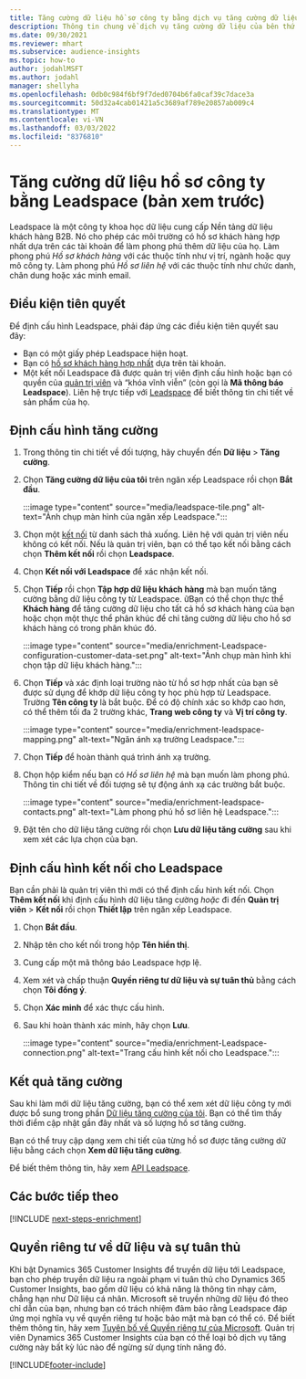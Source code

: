 ```yaml
---
title: Tăng cường dữ liệu hồ sơ công ty bằng dịch vụ tăng cường dữ liệu của bên thứ ba Leadspace
description: Thông tin chung về dịch vụ tăng cường dữ liệu của bên thứ ba Leadspace.
ms.date: 09/30/2021
ms.reviewer: mhart
ms.subservice: audience-insights
ms.topic: how-to
author: jodahlMSFT
ms.author: jodahl
manager: shellyha
ms.openlocfilehash: 0db0c984f6bf9f7ded0704b6fa0caf39c7dace3a
ms.sourcegitcommit: 50d32a4cab01421a5c3689af789e20857ab009c4
ms.translationtype: MT
ms.contentlocale: vi-VN
ms.lasthandoff: 03/03/2022
ms.locfileid: "8376810"
---
```

# <a name="enrichment-of-company-profiles-with-leadspace-preview"></a>Tăng cường dữ liệu hồ sơ công ty bằng Leadspace (bản xem trước)

Leadspace là một công ty khoa học dữ liệu cung cấp Nền tảng dữ liệu khách hàng B2B. Nó cho phép các môi trường có hồ sơ khách hàng hợp nhất dựa trên các tài khoản để làm phong phú thêm dữ liệu của họ. Làm phong phú *Hồ sơ khách hàng* với các thuộc tính như vị trí, ngành hoặc quy mô công ty. Làm phong phú *Hồ sơ liên hệ* với các thuộc tính như chức danh, chân dung hoặc xác minh email.

## <a name="prerequisites"></a>Điều kiện tiên quyết

Để định cấu hình Leadspace, phải đáp ứng các điều kiện tiên quyết sau đây:

- Bạn có một giấy phép Leadspace hiện hoạt.
- Bạn có [hồ sơ khách hàng hợp nhất](customer-profiles.md) dựa trên tài khoản.
- Một kết nối Leadspace đã được quản trị viên định cấu hình hoặc bạn có quyền của [quản trị viên](permissions.md#admin) và “khóa vĩnh viễn” (còn gọi là **Mã thông báo Leadspace**). Liên hệ trực tiếp với [Leadspace](https://www.leadspace.com/leadspace-microsoft-dynamics-365/) để biết thông tin chi tiết về sản phẩm của họ.

## <a name="configure-the-enrichment"></a>Định cấu hình tăng cường

1. Trong thông tin chi tiết về đối tượng, hãy chuyển đến **Dữ liệu** > **Tăng cường**.

1. Chọn **Tăng cường dữ liệu của tôi** trên ngăn xếp Leadspace rồi chọn **Bắt đầu**.

   :::image type="content" source="media/leadspace-tile.png" alt-text="Ảnh chụp màn hình của ngăn xếp Leadspace.":::

1. Chọn một [kết nối](connections.md) từ danh sách thả xuống. Liên hệ với quản trị viên nếu không có kết nối. Nếu là quản trị viên, bạn có thể tạo kết nối bằng cách chọn **Thêm kết nối** rồi chọn **Leadspace**. 

1. Chọn **Kết nối với Leadspace** để xác nhận kết nối.

1. Chọn **Tiếp** rồi chọn **Tập hợp dữ liệu khách hàng** mà bạn muốn tăng cường bằng dữ liệu công ty từ Leadspace. ữBạn có thể chọn thực thể **Khách hàng** để tăng cường dữ liệu cho tất cả hồ sơ khách hàng của bạn hoặc chọn một thực thể phân khúc để chỉ tăng cường dữ liệu cho hồ sơ khách hàng có trong phân khúc đó.

    :::image type="content" source="media/enrichment-Leadspace-configuration-customer-data-set.png" alt-text="Ảnh chụp màn hình khi chọn tập dữ liệu khách hàng.":::

1. Chọn **Tiếp** và xác định loại trường nào từ hồ sơ hợp nhất của bạn sẽ được sử dụng để khớp dữ liệu công ty học phù hợp từ Leadspace. Trường **Tên công ty** là bắt buộc. Để có độ chính xác so khớp cao hơn, có thể thêm tối đa 2 trường khác, **Trang web công ty** và **Vị trí công ty**.

   :::image type="content" source="media/enrichment-leadspace-mapping.png" alt-text="Ngăn ánh xạ trường Leadspace.":::

1. Chọn **Tiếp** để hoàn thành quá trình ánh xạ trường.

1. Chọn hộp kiểm nếu bạn có *Hồ sơ liên hệ* mà bạn muốn làm phong phú. Thông tin chi tiết về đối tượng sẽ tự động ánh xạ các trường bắt buộc.

   :::image type="content" source="media/enrichment-leadspace-contacts.png" alt-text="Làm phong phú hồ sơ liên hệ Leadspace.":::
 
1. Đặt tên cho dữ liệu tăng cường rồi chọn **Lưu dữ liệu tăng cường** sau khi xem xét các lựa chọn của bạn.


## <a name="configure-the-connection-for-leadspace"></a>Định cấu hình kết nối cho Leadspace 

Bạn cần phải là quản trị viên thì mới có thể định cấu hình kết nối. Chọn **Thêm kết nối** khi định cấu hình dữ liệu tăng cường *hoặc* đi đến **Quản trị viên** > **Kết nối** rồi chọn **Thiết lập** trên ngăn xếp Leadspace.

1. Chọn **Bắt đầu**. 

1. Nhập tên cho kết nối trong hộp **Tên hiển thị**.

1. Cung cấp một mã thông báo Leadspace hợp lệ.

1. Xem xét và chấp thuận **Quyền riêng tư dữ liệu và sự tuân thủ** bằng cách chọn **Tôi đồng ý**.

1. Chọn **Xác minh** để xác thực cấu hình.

1. Sau khi hoàn thành xác minh, hãy chọn **Lưu**.
   
   :::image type="content" source="media/enrichment-Leadspace-connection.png" alt-text="Trang cấu hình kết nối cho Leadspace.":::

## <a name="enrichment-results"></a>Kết quả tăng cường

Sau khi làm mới dữ liệu tăng cường, bạn có thể xem xét dữ liệu công ty mới được bổ sung trong phần [Dữ liệu tăng cường của tôi](enrichment-hub.md). Bạn có thể tìm thấy thời điểm cập nhật gần đây nhất và số lượng hồ sơ tăng cường.

Bạn có thể truy cập dạng xem chi tiết của từng hồ sơ được tăng cường dữ liệu bằng cách chọn **Xem dữ liệu tăng cường**.

Để biết thêm thông tin, hãy xem [API Leadspace](https://support.leadspace.com/hc/en-us/sections/201997649-API).

## <a name="next-steps"></a>Các bước tiếp theo


[!INCLUDE [next-steps-enrichment](../includes/next-steps-enrichment.md)]

## <a name="data-privacy-and-compliance"></a>Quyền riêng tư về dữ liệu và sự tuân thủ

Khi bật Dynamics 365 Customer Insights để truyền dữ liệu tới Leadspace, bạn cho phép truyền dữ liệu ra ngoài phạm vi tuân thủ cho Dynamics 365 Customer Insights, bao gồm dữ liệu có khả năng là thông tin nhạy cảm, chẳng hạn như Dữ liệu cá nhân. Microsoft sẽ truyền những dữ liệu đó theo chỉ dẫn của bạn, nhưng bạn có trách nhiệm đảm bảo rằng Leadspace đáp ứng mọi nghĩa vụ về quyền riêng tư hoặc bảo mật mà bạn có thể có. Để biết thêm thông tin, hãy xem [Tuyên bố về Quyền riêng tư của Microsoft](https://go.microsoft.com/fwlink/?linkid=396732).
Quản trị viên Dynamics 365 Customer Insights của bạn có thể loại bỏ dịch vụ tăng cường này bất kỳ lúc nào để ngừng sử dụng tính năng đó.


[!INCLUDE[footer-include](../includes/footer-banner.md)]
